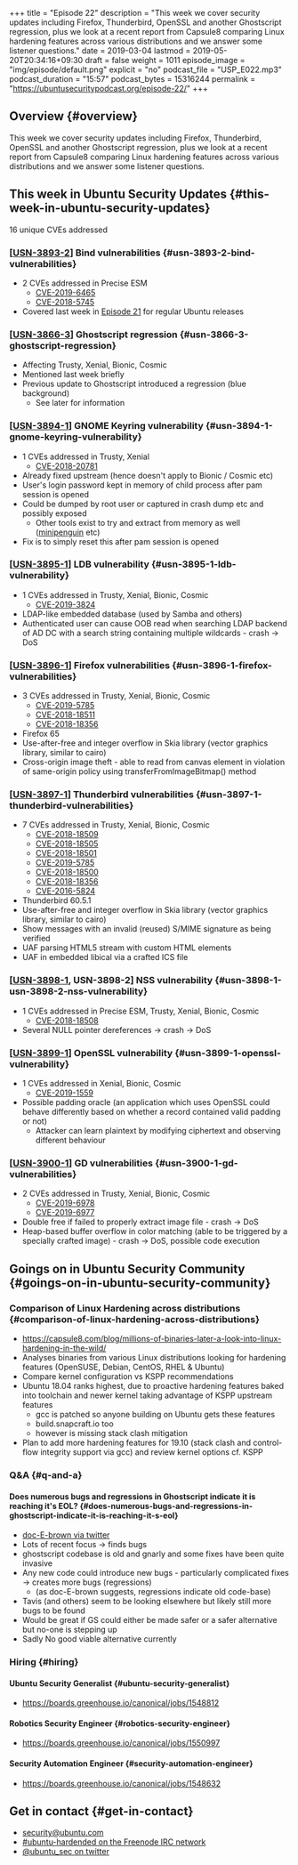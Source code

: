 +++
title = "Episode 22"
description = "This week we cover security updates including Firefox, Thunderbird, OpenSSL and another Ghostscript regression, plus we look at a recent report from Capsule8 comparing Linux hardening features across various distributions and we answer some listener questions."
date = 2019-03-04
lastmod = 2019-05-20T20:34:16+09:30
draft = false
weight = 1011
episode_image = "img/episode/default.png"
explicit = "no"
podcast_file = "USP_E022.mp3"
podcast_duration = "15:57"
podcast_bytes = 15316244
permalink = "https://ubuntusecuritypodcast.org/episode-22/"
+++

## Overview {#overview}

This week we cover security updates including Firefox, Thunderbird, OpenSSL and another Ghostscript regression, plus we look at a recent report from Capsule8 comparing Linux hardening features across various distributions and we answer some listener questions.


## This week in Ubuntu Security Updates {#this-week-in-ubuntu-security-updates}

16 unique CVEs addressed


### [[USN-3893-2](https://usn.ubuntu.com/3893-2/)] Bind vulnerabilities {#usn-3893-2-bind-vulnerabilities}

-   2 CVEs addressed in Precise ESM
    -   [CVE-2019-6465](https://people.canonical.com/~ubuntu-security/cve/CVE-2019-6465)
    -   [CVE-2018-5745](https://people.canonical.com/~ubuntu-security/cve/CVE-2018-5745)
-   Covered last week in [Episode 21](https://ubuntusecuritypodcast.org/episode-21/) for regular Ubuntu releases


### [[USN-3866-3](https://usn.ubuntu.com/3866-3/)] Ghostscript regression {#usn-3866-3-ghostscript-regression}

-   Affecting Trusty, Xenial, Bionic, Cosmic
-   Mentioned last week briefly
-   Previous update to Ghostscript introduced a regression (blue background)
    -   See later for information


### [[USN-3894-1](https://usn.ubuntu.com/3894-1/)] GNOME Keyring vulnerability {#usn-3894-1-gnome-keyring-vulnerability}

-   1 CVEs addressed in Trusty, Xenial
    -   [CVE-2018-20781](https://people.canonical.com/~ubuntu-security/cve/CVE-2018-20781)
-   Already fixed upstream (hence doesn't apply to Bionic / Cosmic etc)
-   User's login password kept in memory of child process after pam session is opened
-   Could be dumped by root user or captured in crash dump etc and possibly exposed
    -   Other tools exist to try and extract from memory as well ([minipenguin](https://github.com/huntergregal/mimipenguin) etc)
-   Fix is to simply reset this after pam session is opened


### [[USN-3895-1](https://usn.ubuntu.com/3895-1/)] LDB vulnerability {#usn-3895-1-ldb-vulnerability}

-   1 CVEs addressed in Trusty, Xenial, Bionic, Cosmic
    -   [CVE-2019-3824](https://people.canonical.com/~ubuntu-security/cve/CVE-2019-3824)
-   LDAP-like embedded database (used by Samba and others)
-   Authenticated user can cause OOB read when searching LDAP backend of AD DC with a search string containing multiple wildcards - crash -> DoS


### [[USN-3896-1](https://usn.ubuntu.com/3896-1/)] Firefox vulnerabilities {#usn-3896-1-firefox-vulnerabilities}

-   3 CVEs addressed in Trusty, Xenial, Bionic, Cosmic
    -   [CVE-2019-5785](https://people.canonical.com/~ubuntu-security/cve/CVE-2019-5785)
    -   [CVE-2018-18511](https://people.canonical.com/~ubuntu-security/cve/CVE-2018-18511)
    -   [CVE-2018-18356](https://people.canonical.com/~ubuntu-security/cve/CVE-2018-18356)
-   Firefox 65
-   Use-after-free and integer overflow in Skia library (vector graphics library, similar to cairo)
-   Cross-origin image theft - able to read from canvas element in violation of same-origin policy using transferFromImageBitmap() method


### [[USN-3897-1](https://usn.ubuntu.com/3897-1/)] Thunderbird vulnerabilities {#usn-3897-1-thunderbird-vulnerabilities}

-   7 CVEs addressed in Trusty, Xenial, Bionic, Cosmic
    -   [CVE-2018-18509](https://people.canonical.com/~ubuntu-security/cve/CVE-2018-18509)
    -   [CVE-2018-18505](https://people.canonical.com/~ubuntu-security/cve/CVE-2018-18505)
    -   [CVE-2018-18501](https://people.canonical.com/~ubuntu-security/cve/CVE-2018-18501)
    -   [CVE-2019-5785](https://people.canonical.com/~ubuntu-security/cve/CVE-2019-5785)
    -   [CVE-2018-18500](https://people.canonical.com/~ubuntu-security/cve/CVE-2018-18500)
    -   [CVE-2018-18356](https://people.canonical.com/~ubuntu-security/cve/CVE-2018-18356)
    -   [CVE-2016-5824](https://people.canonical.com/~ubuntu-security/cve/CVE-2016-5824)
-   Thunderbird 60.5.1
-   Use-after-free and integer overflow in Skia library (vector graphics library, similar to cairo)
-   Show messages with an invalid (reused) S/MIME signature as being verified
-   UAF parsing HTML5 stream with custom HTML elements
-   UAF in embedded libical via a crafted ICS file


### [[USN-3898-1](https://usn.ubuntu.com/3898-1/), USN-3898-2] NSS vulnerability {#usn-3898-1-usn-3898-2-nss-vulnerability}

-   1 CVEs addressed in Precise ESM, Trusty, Xenial, Bionic, Cosmic
    -   [CVE-2018-18508](https://people.canonical.com/~ubuntu-security/cve/CVE-2018-18508)
-   Several NULL pointer dereferences -> crash -> DoS


### [[USN-3899-1](https://usn.ubuntu.com/3899-1/)] OpenSSL vulnerability {#usn-3899-1-openssl-vulnerability}

-   1 CVEs addressed in Xenial, Bionic, Cosmic
    -   [CVE-2019-1559](https://people.canonical.com/~ubuntu-security/cve/CVE-2019-1559)
-   Possible padding oracle (an application which uses OpenSSL could behave differently based on whether a record contained valid padding or not)
    -   Attacker can learn plaintext by modifying ciphertext and observing different behaviour


### [[USN-3900-1](https://usn.ubuntu.com/3900-1/)] GD vulnerabilities {#usn-3900-1-gd-vulnerabilities}

-   2 CVEs addressed in Trusty, Xenial, Bionic, Cosmic
    -   [CVE-2019-6978](https://people.canonical.com/~ubuntu-security/cve/CVE-2019-6978)
    -   [CVE-2019-6977](https://people.canonical.com/~ubuntu-security/cve/CVE-2019-6977)
-   Double free if failed to properly extract image file - crash -> DoS
-   Heap-based buffer overflow in color matching (able to be triggered by a specially crafted image) - crash -> DoS, possible code execution


## Goings on in Ubuntu Security Community {#goings-on-in-ubuntu-security-community}


### Comparison of Linux Hardening across distributions {#comparison-of-linux-hardening-across-distributions}

-   <https://capsule8.com/blog/millions-of-binaries-later-a-look-into-linux-hardening-in-the-wild/>
-   Analyses binaries from various Linux distributions looking for hardening features (OpenSUSE, Debian, CentOS, RHEL & Ubuntu)
-   Compare kernel configuration vs KSPP recommendations
-   Ubuntu 18.04 ranks highest, due to proactive hardening features baked into toolchain and newer kernel taking advantage of KSPP upstream features
    -   gcc is patched so anyone building on Ubuntu gets these features
    -   build.snapcraft.io too
    -   however is missing stack clash mitigation
-   Plan to add more hardening features for 19.10 (stack clash and control-flow integrity support via gcc) and review kernel options cf. KSPP


### Q&A {#q-and-a}


#### Does numerous bugs and regressions in Ghostscript indicate it is reaching it's EOL? {#does-numerous-bugs-and-regressions-in-ghostscript-indicate-it-is-reaching-it-s-eol}

-   [doc-E-brown via twitter](https://twitter.com/docEbrown1/status/1101452172196163585)
-   Lots of recent focus -> finds bugs
-   ghostscript codebase is old and gnarly and some fixes have been quite invasive
-   Any new code could introduce new bugs - particularly complicated fixes -> creates more bugs (regressions)
    -   (as doc-E-brown suggests, regressions indicate old code-base)
-   Tavis (and others) seem to be looking elsewhere but likely still more bugs to be found
-   Would be great if GS could either be made safer or a safer alternative but no-one is stepping up
-   Sadly No good viable alternative currently


### Hiring {#hiring}


#### Ubuntu Security Generalist {#ubuntu-security-generalist}

-   <https://boards.greenhouse.io/canonical/jobs/1548812>


#### Robotics Security Engineer {#robotics-security-engineer}

-   <https://boards.greenhouse.io/canonical/jobs/1550997>


#### Security Automation Engineer {#security-automation-engineer}

-   <https://boards.greenhouse.io/canonical/jobs/1548632>


## Get in contact {#get-in-contact}

-   [security@ubuntu.com](mailto:security@ubuntu.com)
-   [#ubuntu-hardended on the Freenode IRC network](http://webchat.freenode.net?channels=%23ubuntu-hardened&uio=d4)
-   [@ubuntu\_sec on twitter](https://twitter.com/ubuntu%5Fsec)